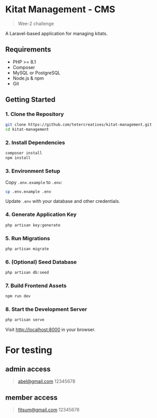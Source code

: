# Kitat Management - CMS

>Wee-2 challenge

A Laravel-based application for managing kitats.

## Requirements

- PHP >= 8.1
- Composer
- MySQL or PostgreSQL
- Node.js & npm
- Git

## Getting Started

### 1. Clone the Repository

```bash
git clone https://github.com/tetercreatives/kitat-management.git
cd kitat-management
```

### 2. Install Dependencies

```bash
composer install
npm install
```

### 3. Environment Setup

Copy `.env.example` to `.env`:

```bash
cp .env.example .env
```

Update `.env` with your database and other credentials.

### 4. Generate Application Key

```bash
php artisan key:generate
```

### 5. Run Migrations

```bash
php artisan migrate
```

### 6. (Optional) Seed Database

```bash
php artisan db:seed
```

### 7. Build Frontend Assets

```bash
npm run dev
```

### 8. Start the Development Server

```bash
php artisan serve
```

Visit [http://localhost:8000](http://localhost:8000) in your browser.

# For testing 
## admin access 

>abel@gmail.com
>12345678

## member access
>fitsum@gmail.com
>12345678

